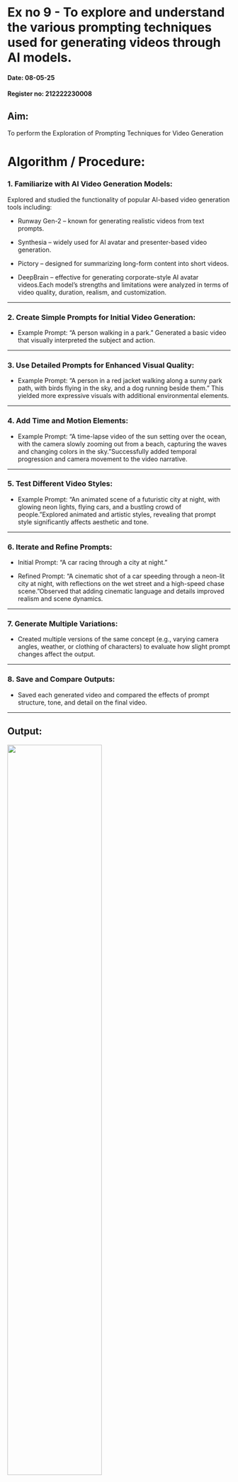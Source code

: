 # Ex no 9 - To explore and understand the various prompting techniques used for generating videos through AI models.
#### Date: 08-05-25
#### Register no: 212222230008
## Aim:
To perform the Exploration of Prompting Techniques for Video Generation

# Algorithm / Procedure:
### 1. Familiarize with AI Video Generation Models:
Explored and studied the functionality of popular AI-based video generation tools including:

 * Runway Gen-2 – known for generating realistic videos from text prompts.

 * Synthesia – widely used for AI avatar and presenter-based video generation.

 * Pictory – designed for summarizing long-form content into short videos.

 * DeepBrain – effective for generating corporate-style AI avatar videos.Each model’s strengths and limitations were analyzed in terms of video quality, duration, realism, and customization.
---
### 2. Create Simple Prompts for Initial Video Generation:

 * Example Prompt: “A person walking in a park.”
Generated a basic video that visually interpreted the subject and action.
---

### 3. Use Detailed Prompts for Enhanced Visual Quality:
 * Example Prompt: “A person in a red jacket walking along a sunny park path, with birds flying in the sky, and a dog running beside them.”
This yielded more expressive visuals with additional environmental elements.
---
### 4. Add Time and Motion Elements:
 * Example Prompt: “A time-lapse video of the sun setting over the ocean, with the camera slowly zooming out from a beach, capturing the waves and changing colors in the sky.”Successfully added temporal progression and camera movement to the video narrative.
---

### 5. Test Different Video Styles:
 * Example Prompt: “An animated scene of a futuristic city at night, with glowing neon lights, flying cars, and a bustling crowd of people.”Explored animated and artistic styles, revealing that prompt style significantly affects aesthetic and tone.
---

### 6. Iterate and Refine Prompts:
 * Initial Prompt: “A car racing through a city at night.”

 * Refined Prompt: “A cinematic shot of a car speeding through a neon-lit city at night, with reflections on the wet street and a high-speed chase scene.”Observed that adding cinematic language and details improved realism and scene dynamics.

---
### 7. Generate Multiple Variations:
 * Created multiple versions of the same concept (e.g., varying camera angles, weather, or clothing of characters) to evaluate how slight prompt changes affect the output.
---

### 8. Save and Compare Outputs:
 * Saved each generated video and compared the effects of prompt structure, tone, and detail on the final video.
---
## Output:
<img src="https://github.com/user-attachments/assets/004d1050-e7f1-48de-8fbd-a46f54b9621f" width=65%>

# Result:
The Prompt of the above task is executed successfully.
